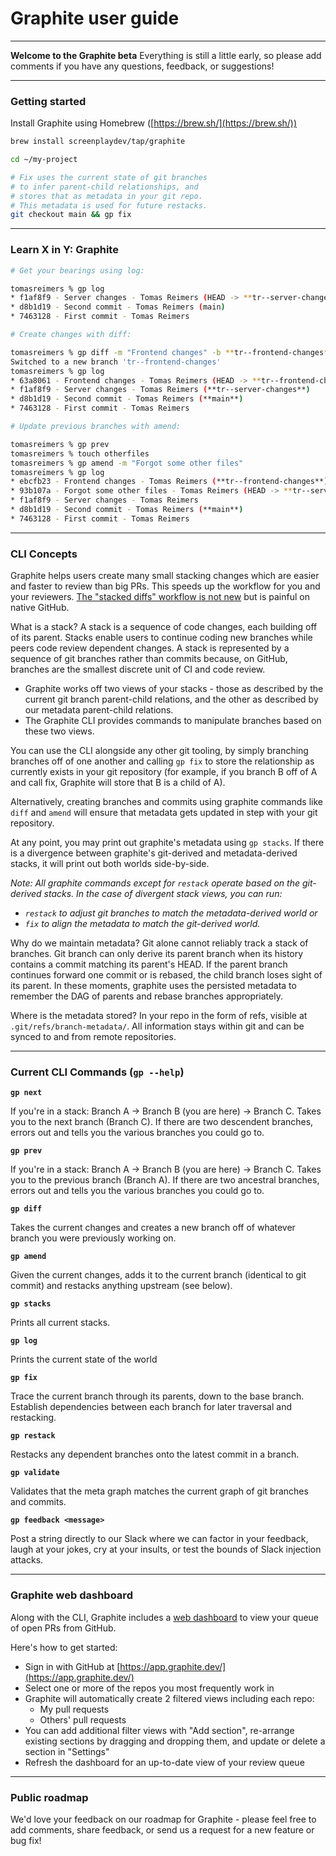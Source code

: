 # Graphite user guide

---

**Welcome to the Graphite beta**
Everything is still a little early, so please add comments if you have any questions, feedback, or suggestions!

---

### **Getting started**

Install Graphite using Homebrew ([https://brew.sh/](https://brew.sh/))

```bash
brew install screenplaydev/tap/graphite

cd ~/my-project

# Fix uses the current state of git branches
# to infer parent-child relationships, and
# stores that as metadata in your git repo.
# This metadata is used for future restacks.
git checkout main && gp fix
```

---

### Learn X in Y: Graphite

```bash
# Get your bearings using log:

tomasreimers % gp log
* f1af8f9 - Server changes - Tomas Reimers (HEAD -> **tr--server-changes**)
* d8b1d19 - Second commit - Tomas Reimers (main)
* 7463128 - First commit - Tomas Reimers

# Create changes with diff:

tomasreimers % gp diff -m "Frontend changes" -b **tr--frontend-changes**
Switched to a new branch 'tr--frontend-changes'
tomasreimers % gp log
* 63a8061 - Frontend changes - Tomas Reimers (HEAD -> **tr--frontend-changes**)
* f1af8f9 - Server changes - Tomas Reimers (**tr--server-changes**)
* d8b1d19 - Second commit - Tomas Reimers (**main**)
* 7463128 - First commit - Tomas Reimers

# Update previous branches with amend:

tomasreimers % gp prev
tomasreimers % touch otherfiles
tomasreimers % gp amend -m "Forgot some other files"
tomasreimers % gp log
* ebcfb23 - Frontend changes - Tomas Reimers (**tr--frontend-changes**)
* 93b107a - Forgot some other files - Tomas Reimers (HEAD -> **tr--server-changes**)
* f1af8f9 - Server changes - Tomas Reimers
* d8b1d19 - Second commit - Tomas Reimers (**main**)
* 7463128 - First commit - Tomas Reimers
```

---

### CLI Concepts

Graphite helps users create many small stacking changes which are easier and faster to review than big PRs. This speeds up the workflow for you and your reviewers. [The "stacked diffs" workflow is not new](https://jg.gg/2018/09/29/stacked-diffs-versus-pull-requests/) but is painful on native GitHub.

What is a stack? A stack is a sequence of code changes, each building off of its parent. Stacks enable users to continue coding new branches while peers code review dependent changes. A stack is represented by a sequence of git branches rather than commits because, on GitHub, branches are the smallest discrete unit of CI and code review.

- Graphite works off two views of your stacks - those as described by the current git branch parent-child relations, and the other as described by our metadata parent-child relations.
- The Graphite CLI provides commands to manipulate branches based on these two views.

You can use the CLI alongside any other git tooling, by simply branching branches off of one another and calling `gp fix` to store the relationship as currently exists in your git repository (for example, if you branch B off of A and call fix, Graphite will store that B is a child of A).

Alternatively, creating branches and commits using graphite commands like `diff` and `amend` will ensure that metadata gets updated in step with your git repository.

At any point, you may print out graphite's metadata using `gp stacks`. If there is a divergence between graphite's git-derived and metadata-derived stacks, it will print out both worlds side-by-side.

_Note: All graphite commands except for `restack` operate based on the git-derived stacks. In the case of divergent stack views, you can run:_

- _`restack` to adjust git branches to match the metadata-derived world or_
- _`fix` to align the metadata to match the git-derived world._

Why do we maintain metadata? Git alone cannot reliably track a stack of branches. Git branch can only derive its parent branch when its history contains a commit matching its parent's HEAD. If the parent branch continues forward one commit or is rebased, the child branch loses sight of its parent. In these moments, graphite uses the persisted metadata to remember the DAG of parents and rebase branches appropriately.

Where is the metadata stored? In your repo in the form of refs, visible at `.git/refs/branch-metadata/`. All information stays within git and can be synced to and from remote repositories.

---

### Current CLI Commands (`gp --help`)

**`gp next`**

If you're in a stack: Branch A → Branch B (you are here) → Branch C. Takes you to the next branch (Branch C). If there are two descendent branches, errors out and tells you the various branches you could go to.

**`gp prev`**

If you're in a stack: Branch A → Branch B (you are here) → Branch C. Takes you to the previous branch (Branch A). If there are two ancestral branches, errors out and tells you the various branches you could go to.

**`gp diff`**

Takes the current changes and creates a new branch off of whatever branch you were previously working on.

**`gp amend`**

Given the current changes, adds it to the current branch (identical to git commit) and restacks anything upstream (see below).

**`gp stacks`**

Prints all current stacks.

**`gp log`**

Prints the current state of the world

**`gp fix`**

Trace the current branch through its parents, down to the base branch. Establish dependencies between each branch for later traversal and restacking.

**`gp restack`**

Restacks any dependent branches onto the latest commit in a branch.

**`gp validate`**

Validates that the meta graph matches the current graph of git branches and commits.

**`gp feedback <message>`**

Post a string directly to our Slack where we can factor in your feedback, laugh at your jokes, cry at your insults, or test the bounds of Slack injection attacks.

---

### Graphite web dashboard

Along with the CLI, Graphite includes a [web dashboard](https://app.graphite.dev/) to view your queue of open PRs from GitHub.

Here's how to get started:

- Sign in with GitHub at [https://app.graphite.dev/](https://app.graphite.dev/)
- Select one or more of the repos you most frequently work in
- Graphite will automatically create 2 filtered views including each repo:
  - My pull requests
  - Others' pull requests
- You can add additional filter views with "Add section", re-arrange existing sections by dragging and dropping them, and update or delete a section in "Settings"
- Refresh the dashboard for an up-to-date view of your review queue

---

### Public roadmap

We'd love your feedback on our roadmap for Graphite - please feel free to add comments, share feedback, or send us a request for a new feature or bug fix!
